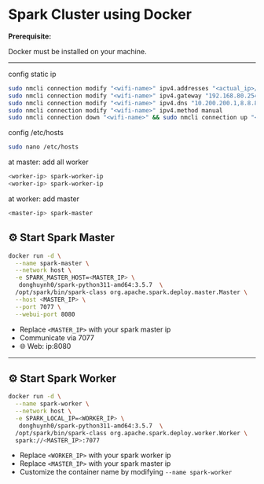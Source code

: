 # Spark Cluster using Docker

**Prerequisite:**

Docker must be installed on your machine.

---

config static ip

```bash
sudo nmcli connection modify "<wifi-name>" ipv4.addresses "<actual_ip>/24"
sudo nmcli connection modify "<wifi-name>" ipv4.gateway "192.168.80.254"
sudo nmcli connection modify "<wifi-name>" ipv4.dns "10.200.200.1,8.8.8.8"
sudo nmcli connection modify "<wifi-name>" ipv4.method manual
sudo nmcli connection down "<wifi-name>" && sudo nmcli connection up "<wifi-name>"
```

config /etc/hosts
```bash
sudo nano /etc/hosts
```
at master: add all worker
```bash
<worker-ip> spark-worker-ip
<worker-ip> spark-worker-ip
```

at worker: add master
```bash
<master-ip> spark-master
```

## ⚙️ Start Spark Master

```bash
docker run -d \
  --name spark-master \
  --network host \
  -e SPARK_MASTER_HOST=<MASTER_IP> \
   donghuynh0/spark-python311-amd64:3.5.7  \
  /opt/spark/bin/spark-class org.apache.spark.deploy.master.Master \
  --host <MASTER_IP> \
  --port 7077 \
  --webui-port 8080
```

- Replace `<MASTER_IP>` with your spark master ip
- Communicate via 7077
- 🌐 Web: ip:8080

---

## ⚙️ Start Spark Worker

```bash
docker run -d \
  --name spark-worker \
  --network host \
  -e SPARK_LOCAL_IP=<WORKER_IP> \
   donghuynh0/spark-python311-amd64:3.5.7  \
  /opt/spark/bin/spark-class org.apache.spark.deploy.worker.Worker \
  spark://<MASTER_IP>:7077
```

- Replace `<WORKER_IP>` with your spark worker ip
- Replace `<MASTER_IP>` with your spark master ip
- Customize the container name by modifying `--name spark-worker`
